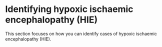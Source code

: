 # Identifying hypoxic ischaemic encephalopathy (HIE)

This section focuses on how you can identify cases of hypoxic ischaemic encephalopathy (HIE).

```{tableofcontents}
```
